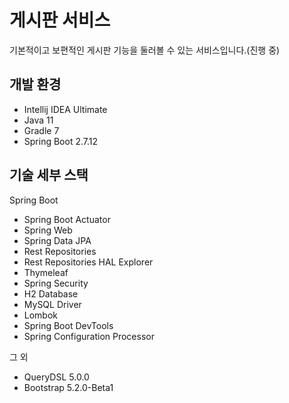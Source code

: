 # 게시판 서비스
기본적이고 보편적인 게시판 기능을 둘러볼 수 있는 서비스입니다.(진행 중)

## 개발 환경

* Intellij IDEA Ultimate
* Java 11
* Gradle 7
* Spring Boot 2.7.12

## 기술 세부 스택

Spring Boot

* Spring Boot Actuator
* Spring Web
* Spring Data JPA
* Rest Repositories
* Rest Repositories HAL Explorer
* Thymeleaf
* Spring Security
* H2 Database
* MySQL Driver
* Lombok
* Spring Boot DevTools
* Spring Configuration Processor

그 외

* QueryDSL 5.0.0
* Bootstrap 5.2.0-Beta1
